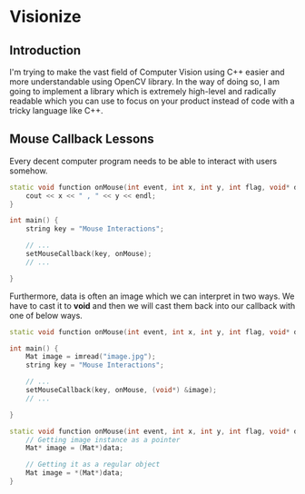 # Visionize

## Introduction

I'm trying to make the vast field of Computer Vision using C++ easier and more understandable using OpenCV library. In the way of doing so, I am going to implement a library which is extremely high-level and radically readable which you can use to focus on your product instead of code with a tricky language like C++.

## Mouse Callback Lessons

Every decent computer program needs to be able to interact with users somehow.

```cpp
static void function onMouse(int event, int x, int y, int flag, void* data) {
	cout << x << " , " << y << endl;
}

int main() {
	string key = "Mouse Interactions";

	// ...
	setMouseCallback(key, onMouse);
	// ...	

}
```

Furthermore, data is often an image which we can interpret in two ways. We have to cast it to __void__ and then we will cast them back into our callback with one of below ways.

```cpp
static void function onMouse(int event, int x, int y, int flag, void* data);

int main() {
	Mat image = imread("image.jpg");
	string key = "Mouse Interactions";

	// ...
	setMouseCallback(key, onMouse, (void*) &image);
	// ...	

}

static void function onMouse(int event, int x, int y, int flag, void* data) {
	// Getting image instance as a pointer
	Mat* image = (Mat*)data;

	// Getting it as a regular object
	Mat image = *(Mat*)data;
}
```
